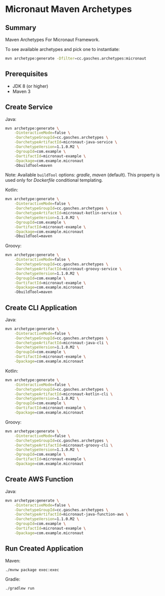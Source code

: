 Micronaut Maven Archetypes
======================================

Summary
-------
Maven Archetypes For Micronaut Framework.

To see available archetypes and pick one to instantiate:

```bash
mvn archetype:generate -Dfilter=cc.gasches.archetypes:micronaut
```

Prerequisites
-------------

- JDK 8 (or higher)
- Maven 3

Create Service
----------------

Java:

```bash
mvn archetype:generate \
    -DinteractiveMode=false \
    -DarchetypeGroupId=cc.gasches.archetypes \
    -DarchetypeArtifactId=micronaut-java-service \
    -DarchetypeVersion=1.1.0.M2 \
    -DgroupId=com.example \
    -DartifactId=micronaut-example \
    -Dpackage=com.example.micronaut
    -DbuildTool=maven
```

Note: Available `buildTool` options: _gradle_, _maven_ (default). This property is used only for _Dockerfile_ conditional templating.

Kotlin:

```bash
mvn archetype:generate \
    -DinteractiveMode=false \
    -DarchetypeGroupId=cc.gasches.archetypes \
    -DarchetypeArtifactId=micronaut-kotlin-service \
    -DarchetypeVersion=1.1.0.M2 \
    -DgroupId=com.example \
    -DartifactId=micronaut-example \
    -Dpackage=com.example.micronaut
    -DbuildTool=maven
```

Groovy:

```bash
mvn archetype:generate \
    -DinteractiveMode=false \
    -DarchetypeGroupId=cc.gasches.archetypes \
    -DarchetypeArtifactId=micronaut-groovy-service \
    -DarchetypeVersion=1.1.0.M2 \
    -DgroupId=com.example \
    -DartifactId=micronaut-example \
    -Dpackage=com.example.micronaut
    -DbuildTool=maven
```

Create CLI Application
----------------

Java:

```bash
mvn archetype:generate \
    -DinteractiveMode=false \
    -DarchetypeGroupId=cc.gasches.archetypes \
    -DarchetypeArtifactId=micronaut-java-cli \
    -DarchetypeVersion=1.1.0.M2 \
    -DgroupId=com.example \
    -DartifactId=micronaut-example \
    -Dpackage=com.example.micronaut
```

Kotlin:

```bash
mvn archetype:generate \
    -DinteractiveMode=false \
    -DarchetypeGroupId=cc.gasches.archetypes \
    -DarchetypeArtifactId=micronaut-kotlin-cli \
    -DarchetypeVersion=1.1.0.M2 \
    -DgroupId=com.example \
    -DartifactId=micronaut-example \
    -Dpackage=com.example.micronaut
```

Groovy:

```bash
mvn archetype:generate \
    -DinteractiveMode=false \
    -DarchetypeGroupId=cc.gasches.archetypes \
    -DarchetypeArtifactId=micronaut-groovy-cli \
    -DarchetypeVersion=1.1.0.M2 \
    -DgroupId=com.example \
    -DartifactId=micronaut-example \
    -Dpackage=com.example.micronaut
```

Create AWS Function
----------------

Java:

```bash
mvn archetype:generate \
    -DinteractiveMode=false \
    -DarchetypeGroupId=cc.gasches.archetypes \
    -DarchetypeArtifactId=micronaut-java-function-aws \
    -DarchetypeVersion=1.1.0.M2 \
    -DgroupId=com.example \
    -DartifactId=micronaut-example \
    -Dpackage=com.example.micronaut
```

Run Created Application
----------------

Maven:

```bash
./mvnw package exec:exec
```

Gradle:

```bash
./gradlew run
```
